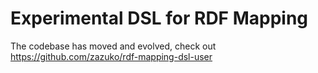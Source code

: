 # Experimental DSL for RDF Mapping

The codebase has moved and evolved, check out https://github.com/zazuko/rdf-mapping-dsl-user
